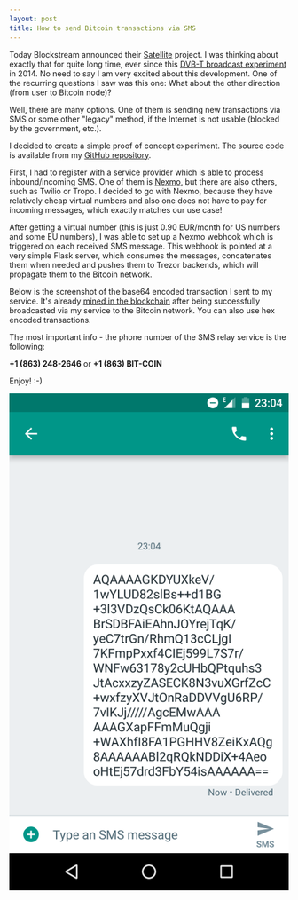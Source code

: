 ```yaml
---
layout: post
title: How to send Bitcoin transactions via SMS
---
```


Today Blockstream announced their [Satellite](https://blockstream.com/satellite/) project. I was thinking about exactly that for quite long time, ever since this [DVB-T broadcast experiment](http://kryptoradio.koodilehto.fi/) in 2014. No need to say I am very excited about this development. One of the recurring questions I saw was this one: What about the other direction (from user to Bitcoin node)?

Well, there are many options. One of them is sending new transactions via SMS or some other "legacy" method, if the Internet is not usable (blocked by the government, etc.).

I decided to create a simple proof of concept experiment. The source code is available from my [GitHub repository](https://github.com/prusnak/smspushtx).

First, I had to register with a service provider which is able to process inbound/incoming SMS. One of them is [Nexmo](https://www.nexmo.com/), but there are also others, such as Twilio or Tropo. I decided to go with Nexmo, because they have relatively cheap virtual numbers and also one does not have to pay for incoming messages, which exactly matches our use case!

After getting a virtual number (this is just 0.90 EUR/month for US numbers and some EU numbers), I was able to set up a Nexmo webhook which is triggered on each received SMS message. This webhook is pointed at a very simple Flask server, which consumes the messages, concatenates them when needed and pushes them to Trezor backends, which will propagate them to the Bitcoin network.

Below is the screenshot of the base64 encoded transaction I sent to my service. It's already [mined in the blockchain](https://btc1.trezor.io/tx/d72ccc13fcbe9ea22ef60c4c5123c9825e7c56740e566ee1c3456471684b4b4e) after being successfully broadcasted via my service to the Bitcoin network. You can also use hex encoded transactions.

The most important info - the phone number of the SMS relay service is the following:

**+1 (863) 248-2646** or **+1 (863) BIT-COIN**

Enjoy! :-)

![smspushtx](/assets/smspushtx.png)
